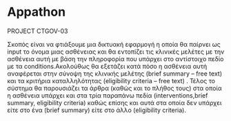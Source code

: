 # Appathon

PROJECT CTGOV-03

Σκοπός είναι να φτιάξουμε μια δικτυακή εφαρμογή η οποία θα παίρνει ως input το όνομα μιας ασθένειας και θα εντοπίζει τις κλινικές μελέτες με την ασθένεια αυτή με βάση την πληροφορία που υπάρχει στο αντίστοιχο πεδίο με τα conditions.Ακολούθως θα εξετάζει κατά πόσο η ασθένεια αυτή αναφέρεται στην σύνοψη της κλινικής μελέτης (brief summary – free text) και τα κριτήρια
καταλληλότητας (eligibility criteria – free text) . Τέλος το σύστημα θα παρουσιάζει τα άρθρα (καθώς και το πλήθος τους) στα οποία η ασθένεια υπάρχει και στα τρία παραπάνω πεδία (interventions,brief summary, eligibility criteria) καθώς επίσης και αυτά στα οποία δεν υπάρχει είτε στο ένα (brief summary) είτε στο άλλο (eligibility criteria).
